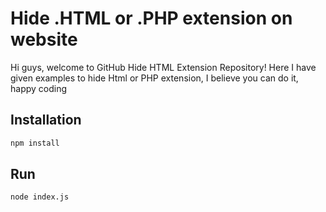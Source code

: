 # Hide .HTML or .PHP extension on website

Hi guys, welcome to GitHub Hide HTML Extension Repository! Here I have given examples to hide Html or PHP extension, I believe you can do it, happy coding

## Installation
```md
npm install
```

## Run
```md
node index.js
```
